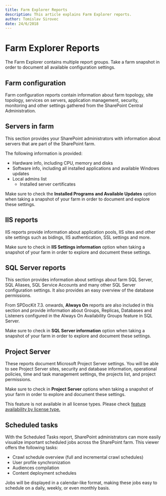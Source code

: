 ```yaml
---
title: Farm Explorer Reports
description: This article explains Farm Explorer reports.
author: Tomislav Sirovec
date: 24/6/2018
---
```


# Farm Explorer Reports

The Farm Explorer contains multiple report groups. Take a farm snapshot in order to document all available configuration settings.

## Farm configuration

Farm configuration reports contain information about farm topology, site topology, services on servers, application management, security, monitoring and other settings gathered from the SharePoint Central Administration.

## Servers in farm

This section provides your SharePoint administrators with information about servers that are part of the SharePoint farm.

The following information is provided:

* Hardware info, including CPU, memory and disks
* Software info, including all installed applications and available Windows updates
* Local admins list
  * Installed server certificates  

Make sure to check the **Installed Programs and Available Updates** option when taking a snapshot of your farm in order to document and explore these settings.

## IIS reports

IIS reports provide information about application pools, IIS sites and other site settings such as bidings, IIS authentication, SSL settings and more.

Make sure to check in **IIS Settings information** option when taking a snapshot of your farm in order to explore and document these settings.

## SQL Server reports

This section provides information about settings about farm SQL Server, SQL Aliases, SQL Service Accounts and many other SQL Server configuration settings. It also provides an easy overview of the database permissions.

From SPDocKit 7.3. onwards, **Always On** reports are also included in this section and provide information about Groups, Replicas, Databases and Listeners configured in the Always On Availability Groups feature in SQL Server.

Make sure to check in **SQL Server information** option when taking a snapshot of your farm in order to explore and document these settings.

## Project Server

These reports document Microsoft Project Server settings. You will be able to see Project Server sites, security and database information, operational policies, time and task management settings, the projects list, and project permissions.

Make sure to check in **Project Server** options when taking a snapshot of your farm in order to explore and document these settings.

This feature is not available in all license types. Please check [feature availability by license type.](https://www.syskit.com/products/spdockit/pricing/)

## Scheduled tasks

With the Scheduled Tasks report, SharePoint administrators can more easily visualize important scheduled jobs across the SharePoint farm. This viewer offers the following tasks:

* Crawl schedule overview \(full and incremental crawl schedules\)
* User profile synchronization
* Audiences compilation
* Content deployment schedules

Jobs will be displayed in a calendar-like format, making these jobs easy to schedule on a daily, weekly, or even monthly basis.

